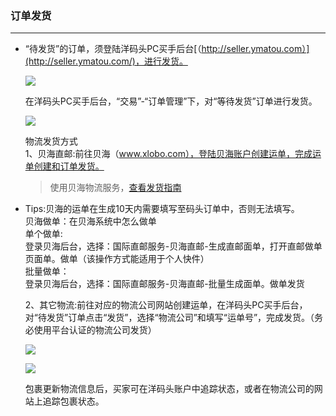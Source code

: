### 订单发货

---

* “待发货”的订单，须登陆洋码头PC买手后台[（http://seller.ymatou.com）](http://seller.ymatou.com/)，进行发货。

  ![](http://sellerhub.ymatou.com/helpview/img/ddfh_1.jpg)

  在洋码头PC买手后台，“交易”-“订单管理”下，对“等待发货”订单进行发货。

  ![](http://sellerhub.ymatou.com/helpview/img/ddfh_2.jpg)

  物流发货方式  
  1、贝海直邮:前往贝海（www.xlobo.com），登陆贝海账户创建运单，完成运单创建和订单发货。

  > 使用贝海物流服务，[查看发货指南](/logistics/xlobo-logistics/direct-logistic.md)

* Tips:贝海的运单在生成10天内需要填写至码头订单中，否则无法填写。  
  贝海做单：在贝海系统中怎么做单  
  单个做单:  
  登录贝海后台，选择：国际直邮服务-贝海直邮-生成直邮面单，打开直邮做单页面单。做单（该操作方式能适用于个人快件）  
  批量做单：  
  登录贝海后台，选择：国际直邮服务-贝海直邮-批量生成面单。做单发货

  2、其它物流:前往对应的物流公司网站创建运单，在洋码头PC买手后台，对“待发货”订单点击“发货”，选择“物流公司”和填写“运单号”，完成发货。（务必使用平台认证的物流公司发货）

  ![](http://sellerhub.ymatou.com/helpview/img/ddfh_4.jpg)

  ![](http://sellerhub.ymatou.com/helpview/img/ddfh_3.jpg)

  包裹更新物流信息后，买家可在洋码头账户中追踪状态，或者在物流公司的网站上追踪包裹状态。



